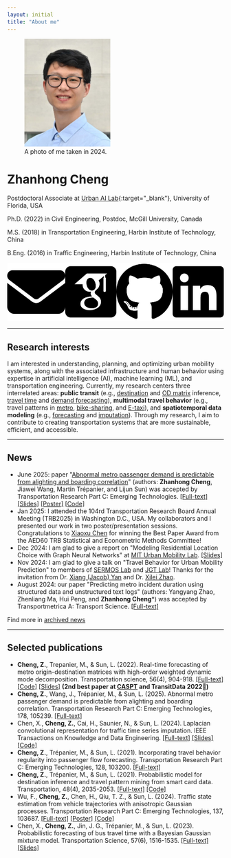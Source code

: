 ```yaml
---
layout: initial
title: "About me"
---
```


<figure class="left">
  <img src="assets/images/zhanhong.cheng-24.jpg" width="200" alt="My portrait"/>
  <figcaption>A photo of me taken in 2024. </figcaption>
</figure>

# Zhanhong Cheng

Postdoctoral Associate at [Urban AI Lab](http://urbanailab.com){:target="_blank"}, University of Florida, USA

Ph.D. (2022) in Civil Engineering, Postdoc, McGill University, Canada

M.S. (2018) in Transportation Engineering, Harbin Institute of Technology, China

B.Eng. (2016) in Traffic Engineering, Harbin Institute of Technology, China

<div style="display: flex; align-items: center;">
<a href="mailto:zhanhong.cheng@ufl.edu" target="_blank">
<img src="assets\images\envelope-solid.svg" alt="Email" class="icon" title="Email me" style="margin-right:10px">
</a>

<a href="https://scholar.google.com/citations?user=YhrxIBAAAAAJ&hl=en" target="_blank">
<img src="assets\images\google-scholar-square.svg" alt="Google Scholar" class="icon" title="Visit Google Scholar" style="margin-right:10px">
</a>

<a href="https://github.com/chengzhanhong" target="_blank">
<img src="assets\images\github-brands-solid.svg" alt="GitHub" class="icon" title="Visit GitHub" style="margin-right:10px">
</a>

<a href="https://www.linkedin.com/in/zhanhong-cheng/" target="_blank">
<img src="assets\images\linkedin-brands-solid.svg" alt="LinkedIn" class="icon" title="Visit LinkedIn" style="margin-right:10px">
</a>
</div>

--------------

## Research interests

I am interested in understanding, planning, and optimizing urban mobility systems, along with the associated infrastructure and human behavior using expertise in artificial intelligence (AI), machine learning (ML), and transportation engineering. Currently, my research centers three interrelated areas: **public transit** (e.g., [destination](https://link.springer.com/article/10.1007/s11116-020-10120-0) and [OD matrix](https://arxiv.org/abs/2403.04742) inference, [travel time](https://www.sciencedirect.com/science/article/pii/S0191261524002716) and [demand forecasting](https://www.sciencedirect.com/science/article/pii/S0968090X21002151)), **multimodal travel behavior** (e.g., travel patterns in [metro](https://link.springer.com/article/10.1007/s11116-020-10120-0), [bike-sharing](https://www.sciencedirect.com/science/article/pii/S0966692321001125), and [E-taxi](https://www.sciencedirect.com/science/article/pii/S1361920923000846)), and **spatiotemporal data modeling** (e.g., [forecasting](https://pubsonline.informs.org/doi/abs/10.1287/trsc.2022.1128) and [imputation](https://ieeexplore.ieee.org/abstract/document/10574327)). Through my research, I aim to contribute to creating transportation systems that are more sustainable, efficient, and accessible.

-------------
## News
- June 2025: paper "[Abnormal metro passenger demand is predictable from alighting and boarding correlation](https://www.sciencedirect.com/science/article/pii/S0968090X25002438)" (authors: **Zhanhong Cheng**, Jiawei Wang, Martin Trépanier, and Lijun Sun) was accepted by Transportation Research Part C: Emerging Technologies. [[Full-text]](https://www.sciencedirect.com/science/article/pii/S0968090X25002438) [[Slides]](assets/files/TransitData-24_ABTransformer.pdf) [[Poster]](assets/files/Poster_2025_TRB_ABTransformer.pdf) [[Code]](https://github.com/chengzhanhong/abnormal_metro_demand_predictable)
- Jan 2025: I attended the 104rd Transportation Research Board Annual Meeting (TRB2025) in Washington D.C., USA. My collaborators and I presented our work in two poster/presentation sessions. Congratulations to [Xiaoxu Chen](https://scholar.google.com/citations?user=PveVQZsAAAAJ&hl) for winning the Best Paper Award from the AED60 TRB Statistical and Econometric Methods Committee!
- Dec 2024: I am glad to give a report on "Modeling Residential Location Choice with Graph Neural Networks" at [MIT Urban Mobility Lab](https://mobility.mit.edu/). [[Slides]](assets/files/MIT_SRB2024.pdf)
- Nov 2024: I am glad to give a talk on "Travel Behavior for Urban Mobility Prediction" to members of [SERMOS Lab](https://faculty.eng.ufl.edu/sermos-lab/) and [JGT Lab](https://jacobyan0.github.io/)! Thanks for the invitation from Dr. [Xiang (Jacob) Yan](https://www.essie.ufl.edu/people/name/xiang-yan/) and Dr. [Xilei Zhao](https://www.essie.ufl.edu/people/name/xilei-zhao/).
- August 2024: our paper "Predicting metro incident duration using structured data and unstructured text logs" (authors: Yangyang Zhao, Zhenliang Ma, Hui Peng, and **Zhanhong Cheng***) was accepted by Transportmetrica A: Transport Science. [[Full-text]](https://www.tandfonline.com/eprint/QAP27QXBCA9AZAPHSAUI/full?target=10.1080/23249935.2024.2396951)

Find more in [archived news](_posts/2020-11-08-archived-news.md)

-------------
## Selected publications
- **Cheng, Z.**, Trepanier, M., & Sun, L. (2022). Real-time forecasting of metro origin-destination matrices with high-order weighted dynamic mode decomposition. Transportation science, 56(4), 904-918.
  [[Full-text]](https://arxiv.org/abs/2101.00466) [[Code]](https://github.com/mcgill-smart-transport/high-order-weighted-DMD) [[Slides]](https://easychair.org/smart-slide/slide/hws4n#) **(2nd best paper at [CASPT](http://www.caspt.org/) and TransitData 2022🏅)**
- **Cheng, Z.**, Wang, J., Trépanier, M., & Sun, L. (2025). Abnormal metro passenger demand is predictable from alighting and boarding correlation. Transportation Research Part C: Emerging Technologies, 178, 105239.
  [[Full-text]](https://arxiv.org/abs/2004.00992v2)
- Chen, X., **Cheng, Z.**, Cai, H., Saunier, N., & Sun, L. (2024). Laplacian convolutional representation for traffic time series imputation. IEEE Transactions on Knowledge and Data Engineering. [[Full-text]](https://arxiv.org/abs/2212.01529) [[Slides]](https://xinychen.github.io/slides/LCR24.pdf) [[Code]](https://github.com/xinychen/LCR)
- **Cheng, Z.**, Trépanier, M., & Sun, L. (2021). Incorporating travel behavior regularity into passenger flow forecasting. Transportation Research Part C: Emerging Technologies, 128, 103200.
  [[Full-text]](https://arxiv.org/abs/2004.00992v2)
- **Cheng, Z.**, Trépanier, M., & Sun, L. (2021). Probabilistic model for destination inference and travel pattern mining from smart card data. Transportation, 48(4), 2035-2053. [[Full-text]](https://www.researchgate.net/publication/342077959_Probabilistic_model_for_destination_inference_and_travel_pattern_mining_from_smart_card_data) [[Code]](https://github.com/mcgill-smart-transport/destination_inference)
- Wu, F., **Cheng, Z.**, Chen, H., Qiu, T. Z., & Sun, L. (2024). Traffic state estimation from vehicle trajectories with anisotropic Gaussian processes. Transportation Research Part C: Emerging Technologies, 137, 103687. [[Full-text]](https://www.sciencedirect.com/science/article/pii/S0968090X24001670) [[Poster]](/assets/files/TRBAM-24_TSE_Poster.pdf) [[Code]](https://github.com/Lucky-Fan/GP_TSE)
- Chen, X., **Cheng, Z.**, Jin, J. G., Trépanier, M., & Sun, L. (2023). Probabilistic forecasting of bus travel time with a Bayesian Gaussian mixture model. Transportation Science, 57(6), 1516-1535. [[Full-text]](https://arxiv.org/abs/2206.06915) [[Slides]](assets\files\BayesianGMM_caspt.pdf)